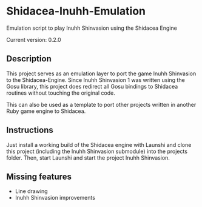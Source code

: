 # Shidacea-Inuhh-Emulation
Emulation script to play Inuhh Shinvasion using the Shidacea Engine

Current version: 0.2.0

## Description

This project serves as an emulation layer to port the game Inuhh Shinvasion to the Shidacea-Engine.
Since Inuhh Shinvasion 1 was written using the Gosu library, this project does redirect all Gosu bindings to Shidacea routines without touching the original code.

This can also be used as a template to port other projects written in another Ruby game engine to Shidacea.

## Instructions

Just install a working build of the Shidacea engine with Launshi and clone this project (including the Inuhh Shinvasion submodule) into the projects folder.
Then, start Launshi and start the project Inuhh Shinvasion.

## Missing features

* Line drawing
* Inuhh Shinvasion improvements

